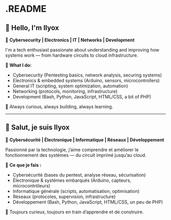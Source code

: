 # .README
## 👋 Hello, I'm Ilyox

🎯 **Cybersecurity | Electronics | IT | Networks | Development**

I'm a tech enthusiast passionate about understanding and improving how systems work — from hardware circuits to cloud infrastructure.

🔧 **What I do:**
- Cybersecurity (Pentesting basics, network analysis, securing systems)
- Electronics & embedded systems (Arduino, sensors, microcontrollers)
- General IT (scripting, system optimization, automation)
- Networking (protocols, monitoring, infrastructure)
- Development (Bash, Python, JavaScript, HTML/CSS, a bit of PHP)

🧠 Always curious, always building, always learning.

---

## 👋 Salut, je suis Ilyox

🎯 **Cybersécurité | Électronique | Informatique | Réseaux | Développement**

Passionné par la technologie, j’aime comprendre et améliorer le fonctionnement des systèmes — du circuit imprimé jusqu’au cloud.

🔧 **Ce que je fais :**
- Cybersécurité (bases du pentest, analyse réseau, sécurisation)
- Électronique & systèmes embarqués (Arduino, capteurs, microcontrôleurs)
- Informatique générale (scripts, automatisation, optimisation)
- Réseaux (protocoles, supervision, infrastructure)
- Développement (Bash, Python, JavaScript, HTML/CSS, un peu de PHP)

🧠 Toujours curieux, toujours en train d’apprendre et de construire.
